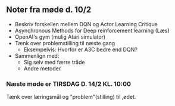 ## Noter fra møde d. 10/2

* Beskriv forskellen mellem DQN og Actor Learning Critique
* Asynchronous Methods for Deep reinforcement learning (Læs)
* OpenAI's gym (mulig Atari simulator)
* Tænk over problemstilling til næste gang
    - Eksempelvis: Hvorfor er A3C bedre end DQN?
* Sammenlign med:
    - Sig selv med færre tråde
    - Andre metoder

### Næste møde er __TIRSDAG D. 14/2 KL. 10:00__

Tænk over læringsmål og "problem"(stilling) til ,ødet.
